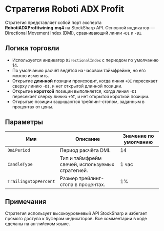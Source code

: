 # Стратегия Roboti ADX Profit

Стратегия представляет собой порт эксперта **RobotiADXProfitwining.mq4** на StockSharp API. Основной индикатор — Directional Movement Index (DMI), сравнивающий линии `+DI` и `-DI`.

## Логика торговли

- Используется индикатор `DirectionalIndex` с периодом по умолчанию 14.
- По умолчанию расчёт ведётся на часовом таймфрейме, но его можно изменить.
- Открытие **длинной** позиции происходит, когда линия `+DI` пересекает сверху линию `-DI`, и нет открытой длинной позиции.
- Открытие **короткой** позиции выполняется, когда линия `-DI` пересекает сверху линию `+DI`, и нет открытой короткой позиции.
- Открытые позиции защищаются трейлинг-стопом, заданным в процентах от цены.

## Параметры

| Имя | Описание | Значение по умолчанию |
| --- | -------- | --------------------- |
| `DmiPeriod` | Период расчёта DMI. | 14 |
| `CandleType` | Тип и таймфрейм свечей, используемых стратегией. | 1 час |
| `TrailingStopPercent` | Размер трейлинг-стопа в процентах. | 1% |

## Примечания

Стратегия использует высокоуровневый API StockSharp и избегает прямого доступа к буферам индикаторов. Все комментарии в коде сделаны на английском языке.
